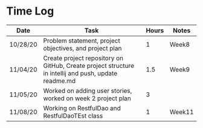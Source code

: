 # Time Log

| Date | Task | Hours | Notes|
|------|------|-------|------|
|10/28/20|Problem statement, project objectives, and project plan|1| Week8 |
|11/04/20|Create project repository on GitHub, Create project structure in intellij and push, update readme.md |1.5 |  Week9 | 
|11/05/20|Worked on adding user stories, worked on week 2 project plan | 3 |   | 
|11/08/20 |Working on RestfulDao and RestfulDaoTEst class | 1 | Week11  | 

             

